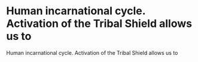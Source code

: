 # Human incarnational cycle. Activation of the Tribal Shield allows us to

Human incarnational cycle. Activation of the Tribal Shield allows us to